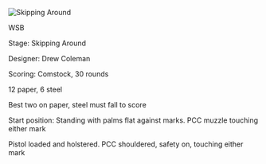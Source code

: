 ![Skipping Around](https://github.com/bagellord/USPSA-Stages/blob/master/30%2B%20rounds/Skipping%20Around%20-%2030%20Rounds%20-%20Comstock/Skipping%20Around.png)

WSB

Stage: Skipping Around

Designer: Drew Coleman

Scoring: Comstock, 30 rounds

12 paper, 6 steel

Best two on paper, steel must fall to score

Start position: Standing with palms flat against marks. PCC muzzle touching either mark

Pistol loaded and holstered. PCC shouldered, safety on, touching either mark

